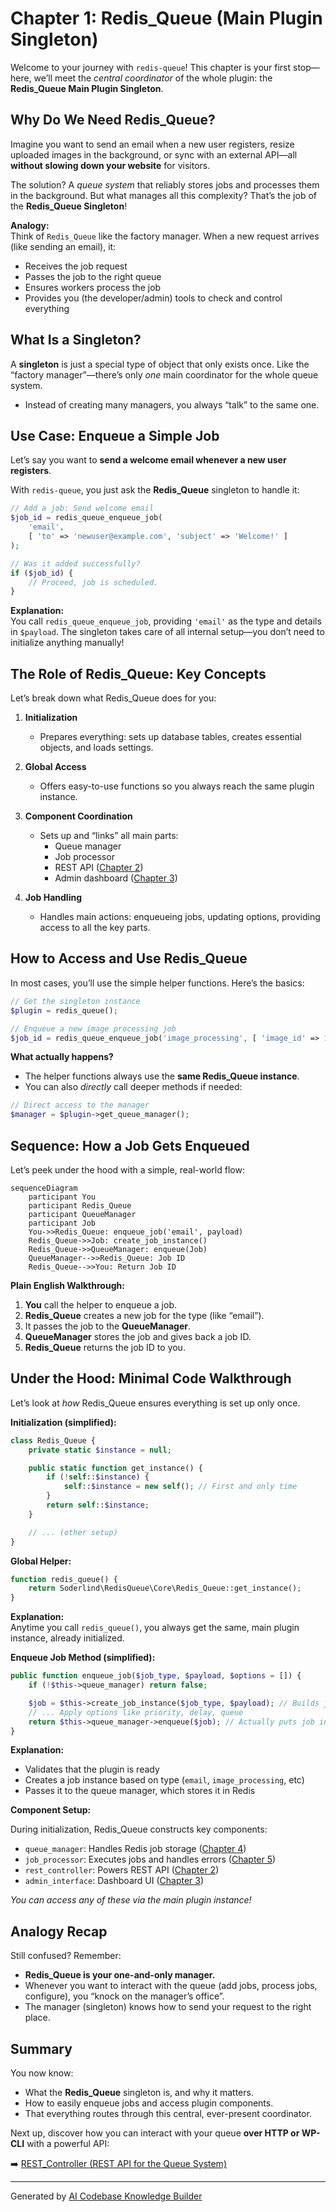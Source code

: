 # Chapter 1: Redis_Queue (Main Plugin Singleton)

Welcome to your journey with `redis-queue`! This chapter is your first stop—here, we’ll meet the *central coordinator* of the whole plugin: the **Redis_Queue Main Plugin Singleton**.

## Why Do We Need Redis_Queue?

Imagine you want to send an email when a new user registers, resize uploaded images in the background, or sync with an external API—all **without slowing down your website** for visitors.

The solution? A *queue system* that reliably stores jobs and processes them in the background. But what manages all this complexity? That’s the job of the **Redis_Queue Singleton**!

**Analogy:**  
Think of `Redis_Queue` like the factory manager. When a new request arrives (like sending an email), it:
- Receives the job request
- Passes the job to the right queue
- Ensures workers process the job
- Provides you (the developer/admin) tools to check and control everything

## What Is a Singleton?

A **singleton** is just a special type of object that only exists once. Like the “factory manager”—there’s only *one* main coordinator for the whole queue system.

- Instead of creating many managers, you always “talk” to the same one.

## Use Case: Enqueue a Simple Job

Let’s say you want to **send a welcome email whenever a new user registers**.

With `redis-queue`, you just ask the **Redis_Queue** singleton to handle it:

```php
// Add a job: Send welcome email
$job_id = redis_queue_enqueue_job(
    'email',
    [ 'to' => 'newuser@example.com', 'subject' => 'Welcome!' ]
);

// Was it added successfully?
if ($job_id) {
    // Proceed, job is scheduled.
}
```

**Explanation:**  
You call `redis_queue_enqueue_job`, providing `'email'` as the type and details in `$payload`. The singleton takes care of all internal setup—you don’t need to initialize anything manually!

## The Role of Redis_Queue: Key Concepts

Let’s break down what Redis_Queue does for you:

1. **Initialization**  
   - Prepares everything: sets up database tables, creates essential objects, and loads settings.

2. **Global Access**  
   - Offers easy-to-use functions so you always reach the same plugin instance.

3. **Component Coordination**  
   - Sets up and “links” all main parts:  
     - Queue manager  
     - Job processor  
     - REST API ([Chapter 2](02_rest_controller__rest_api_for_the_queue_system__.md))  
     - Admin dashboard ([Chapter 3](03_admin_interface__wordpress_admin_dashboard__.md))

4. **Job Handling**  
   - Handles main actions: enqueueing jobs, updating options, providing access to all the key parts.

## How to Access and Use Redis_Queue

In most cases, you’ll use the simple helper functions. Here’s the basics:

```php
// Get the singleton instance
$plugin = redis_queue();

// Enqueue a new image processing job
$job_id = redis_queue_enqueue_job('image_processing', [ 'image_id' => 123 ]);
```

**What actually happens?**  
- The helper functions always use the **same Redis_Queue instance**.
- You can also *directly* call deeper methods if needed:

```php
// Direct access to the manager
$manager = $plugin->get_queue_manager();
```

## Sequence: How a Job Gets Enqueued

Let’s peek under the hood with a simple, real-world flow:

```mermaid
sequenceDiagram
    participant You
    participant Redis_Queue
    participant QueueManager
    participant Job
    You->>Redis_Queue: enqueue_job('email', payload)
    Redis_Queue->>Job: create_job_instance()
    Redis_Queue->>QueueManager: enqueue(Job)
    QueueManager-->>Redis_Queue: Job ID
    Redis_Queue-->>You: Return Job ID
```

**Plain English Walkthrough:**
1. **You** call the helper to enqueue a job.
2. **Redis_Queue** creates a new job for the type (like “email”).
3. It passes the job to the **QueueManager**.
4. **QueueManager** stores the job and gives back a job ID.
5. **Redis_Queue** returns the job ID to you.

## Under the Hood: Minimal Code Walkthrough

Let’s look at *how* Redis_Queue ensures everything is set up only once.

**Initialization (simplified):**

```php
class Redis_Queue {
    private static $instance = null;

    public static function get_instance() {
        if (!self::$instance) {
            self::$instance = new self(); // First and only time
        }
        return self::$instance;
    }

    // ... (other setup)
}
```

**Global Helper:**
```php
function redis_queue() {
    return Soderlind\RedisQueue\Core\Redis_Queue::get_instance();
}
```
**Explanation:**  
Anytime you call `redis_queue()`, you always get the same, main plugin instance, already initialized.

**Enqueue Job Method (simplified):**
```php
public function enqueue_job($job_type, $payload, $options = []) {
    if (!$this->queue_manager) return false;

    $job = $this->create_job_instance($job_type, $payload); // Builds job object
    // ... Apply options like priority, delay, queue
    return $this->queue_manager->enqueue($job); // Actually puts job in the queue
}
```
**Explanation:**  
- Validates that the plugin is ready
- Creates a job instance based on type (`email`, `image_processing`, etc)
- Passes it to the queue manager, which stores it in Redis

**Component Setup:**

During initialization, Redis_Queue constructs key components:
- `queue_manager`: Handles Redis job storage ([Chapter 4](04_redis_queue_manager__queue___redis_connector__.md))
- `job_processor`: Executes jobs and handles errors ([Chapter 5](05_job_processor__job_executor___error_handler__.md))
- `rest_controller`: Powers REST API ([Chapter 2](02_rest_controller__rest_api_for_the_queue_system__.md))
- `admin_interface`: Dashboard UI ([Chapter 3](03_admin_interface__wordpress_admin_dashboard__.md))

*You can access any of these via the main plugin instance!*

## Analogy Recap

Still confused? Remember:

- **Redis_Queue is your one-and-only manager.**
- Whenever you want to interact with the queue (add jobs, process jobs, configure), you “knock on the manager’s office”.
- The manager (singleton) knows how to send your request to the right place.

## Summary

You now know:
- What the **Redis_Queue** singleton is, and why it matters.
- How to easily enqueue jobs and access plugin components.
- That everything routes through this central, ever-present coordinator.

Next up, discover how you can interact with your queue **over HTTP or WP-CLI** with a powerful API:

➡️ [REST_Controller (REST API for the Queue System)](02_rest_controller__rest_api_for_the_queue_system__.md)

---

Generated by [AI Codebase Knowledge Builder](https://github.com/The-Pocket/Tutorial-Codebase-Knowledge)